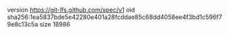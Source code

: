version https://git-lfs.github.com/spec/v1
oid sha256:1ea5837bde5e42280e401a28fcddae85c68dd4058ee4f3bd1c596f79e8c13c5a
size 18986
